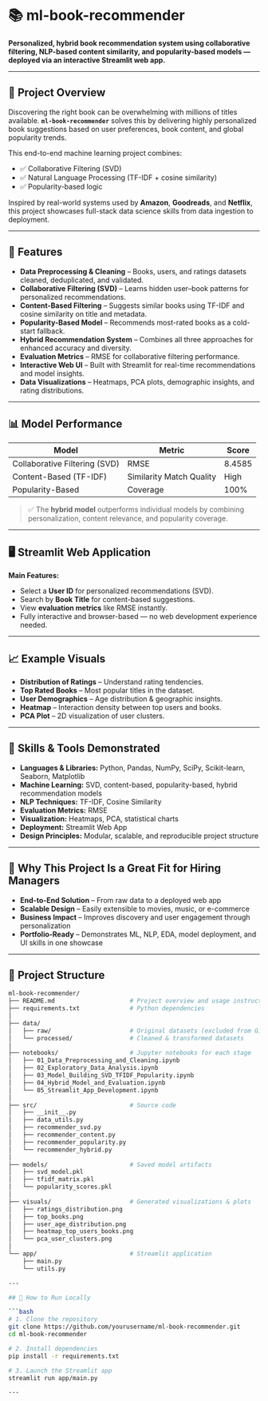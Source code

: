 # 📚 ml-book-recommender

**Personalized, hybrid book recommendation system using collaborative filtering, NLP-based content similarity, and popularity-based models — deployed via an interactive Streamlit web app.**

---

## 📘 Project Overview

Discovering the right book can be overwhelming with millions of titles available. **`ml-book-recommender`** solves this by delivering highly personalized book suggestions based on user preferences, book content, and global popularity trends.

This end-to-end machine learning project combines:

- ✅ Collaborative Filtering (SVD)
- ✅ Natural Language Processing (TF-IDF + cosine similarity)
- ✅ Popularity-based logic

Inspired by real-world systems used by **Amazon**, **Goodreads**, and **Netflix**, this project showcases full-stack data science skills from data ingestion to deployment.

---

## 🔧 Features

- **Data Preprocessing & Cleaning** – Books, users, and ratings datasets cleaned, deduplicated, and validated.
- **Collaborative Filtering (SVD)** – Learns hidden user–book patterns for personalized recommendations.
- **Content-Based Filtering** – Suggests similar books using TF-IDF and cosine similarity on title and metadata.
- **Popularity-Based Model** – Recommends most-rated books as a cold-start fallback.
- **Hybrid Recommendation System** – Combines all three approaches for enhanced accuracy and diversity.
- **Evaluation Metrics** – RMSE for collaborative filtering performance.
- **Interactive Web UI** – Built with Streamlit for real-time recommendations and model insights.
- **Data Visualizations** – Heatmaps, PCA plots, demographic insights, and rating distributions.

---

## 📊 Model Performance

| Model                         | Metric                  | Score     |
|------------------------------|-------------------------|-----------|
| Collaborative Filtering (SVD) | RMSE                    | 8.4585    |
| Content-Based (TF-IDF)        | Similarity Match Quality| High      |
| Popularity-Based              | Coverage                | 100%      |

> ✅ The **hybrid model** outperforms individual models by combining personalization, content relevance, and popularity coverage.

---

## 🖥 Streamlit Web Application

**Main Features:**

- Select a **User ID** for personalized recommendations (SVD).
- Search by **Book Title** for content-based suggestions.
- View **evaluation metrics** like RMSE instantly.
- Fully interactive and browser-based — no web development experience needed.

---

## 📈 Example Visuals

- **Distribution of Ratings** – Understand rating tendencies.
- **Top Rated Books** – Most popular titles in the dataset.
- **User Demographics** – Age distribution & geographic insights.
- **Heatmap** – Interaction density between top users and books.
- **PCA Plot** – 2D visualization of user clusters.

---

## 🧠 Skills & Tools Demonstrated

- **Languages & Libraries:** Python, Pandas, NumPy, SciPy, Scikit-learn, Seaborn, Matplotlib  
- **Machine Learning:** SVD, content-based, popularity-based, hybrid recommendation models  
- **NLP Techniques:** TF-IDF, Cosine Similarity  
- **Evaluation Metrics:** RMSE  
- **Visualization:** Heatmaps, PCA, statistical charts  
- **Deployment:** Streamlit Web App  
- **Design Principles:** Modular, scalable, and reproducible project structure  

---

## 🎯 Why This Project Is a Great Fit for Hiring Managers

- **End-to-End Solution** – From raw data to a deployed web app  
- **Scalable Design** – Easily extensible to movies, music, or e-commerce  
- **Business Impact** – Improves discovery and user engagement through personalization  
- **Portfolio-Ready** – Demonstrates ML, NLP, EDA, model deployment, and UI skills in one showcase  

---

## 📂 Project Structure

```bash
ml-book-recommender/
├── README.md                     # Project overview and usage instructions
├── requirements.txt              # Python dependencies
│
├── data/
│   ├── raw/                      # Original datasets (excluded from Git)
│   └── processed/                # Cleaned & transformed datasets
│
├── notebooks/                    # Jupyter notebooks for each stage
│   ├── 01_Data_Preprocessing_and_Cleaning.ipynb
│   ├── 02_Exploratory_Data_Analysis.ipynb
│   ├── 03_Model_Building_SVD_TFIDF_Popularity.ipynb
│   ├── 04_Hybrid_Model_and_Evaluation.ipynb
│   └── 05_Streamlit_App_Development.ipynb
│
├── src/                          # Source code
│   ├── __init__.py
│   ├── data_utils.py
│   ├── recommender_svd.py
│   ├── recommender_content.py
│   ├── recommender_popularity.py
│   └── recommender_hybrid.py
│
├── models/                       # Saved model artifacts
│   ├── svd_model.pkl
│   ├── tfidf_matrix.pkl
│   └── popularity_scores.pkl
│
├── visuals/                      # Generated visualizations & plots
│   ├── ratings_distribution.png
│   ├── top_books.png
│   ├── user_age_distribution.png
│   ├── heatmap_top_users_books.png
│   └── pca_user_clusters.png
│
└── app/                          # Streamlit application
    ├── main.py
    └── utils.py

---

## 🚀 How to Run Locally

```bash
# 1. Clone the repository
git clone https://github.com/yourusername/ml-book-recommender.git
cd ml-book-recommender

# 2. Install dependencies
pip install -r requirements.txt

# 3. Launch the Streamlit app
streamlit run app/main.py

---

